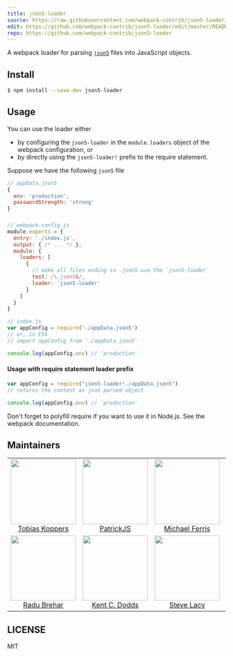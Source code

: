 ```yaml
---
title: json5-loader
source: https://raw.githubusercontent.com/webpack-contrib/json5-loader/master/README.md
edit: https://github.com/webpack-contrib/json5-loader/edit/master/README.md
repo: https://github.com/webpack-contrib/json5-loader
---
```

A webpack loader for parsing <a href="http://json5.org/"><code>json5</code></a> files into JavaScript objects.

## Install

```sh
$ npm install --save-dev json5-loader
```

## Usage

You can use the loader either
 * by configuring the `json5-loader` in the `module.loaders` object of the webpack configuration, or
 * by directly using the `json5-loader!` prefix to the require statement.

Suppose we have the following `json5` file
```js
// appData.json5
{
  env: 'production',
  passwordStrength: 'strong'
}
```

###

```js
// webpack.config.js
module.exports = {
  entry: './index.js',
  output: { /* ... */ },
  module: {
    loaders: [
      {
        // make all files ending in .json5 use the `json5-loader`
        test: /\.json5$/,
        loader: 'json5-loader'
      }
    ]
  }
}
```

```js
// index.js
var appConfig = require('./appData.json5')
// or, in ES6
// import appConfig from './appData.json5'

console.log(appConfig.env) // 'production'
```
#### Usage with require statement loader prefix
```js
var appConfig = require("json5-loader!./appData.json5")
// returns the content as json parsed object

console.log(appConfig.env) // 'production'
```

Don't forget to polyfill require if you want to use it in Node.js. See the webpack documentation.

## Maintainers

<table>
  <tbody>
    <tr>
      <td align="center">
        <img width="150" height="150"
        src="https://avatars.githubusercontent.com/sokra?v=3">
        <br />
        <a href="https://github.com/sokra">Tobias Koppers</a>
      </td>
      <td align="center">
        <img width="150" height="150"
        src="https://avatars.githubusercontent.com/gdi2290?v=3">
        <br />
        <a href="https://github.com/gdi2290">PatrickJS</a>
      </td>
      <td align="center">
        <img width="150" height="150" src="https://avatars.githubusercontent.com/Cellule?v=3">
        <br />
        <a href="https://github.com/Cellule">Michael Ferris</a>
      </td>
      <td align="center">
        <img width="150" height="150"
        src="https://avatars.githubusercontent.com/kmck?v=3">
        <br />
        <a href="https://github.com/kmck">Keith McKnight</a>
      </td>
    </tr>
    <tr>
      <td align="center">
        <img width="150" height="150"
        src="https://avatars.githubusercontent.com/radubrehar?v=3">
        <br />
        <a href="https://github.com/radubrehar">Radu Brehar</a>
      </td>
      <td align="center">
        <img width="150" height="150"
        src="https://avatars.githubusercontent.com/kentcdodds?v=3">
        <br />
        <a href="https://github.com/kentcdodds">Kent C. Dodds</a>
      </td>
      <td align="center">
        <img width="150" height="150"
        src="https://avatars.githubusercontent.com/stevelacy?v=3">
        <br />
        <a href="https://github.com/stevelacy">Steve Lacy</a>
      </td>
    </tr>
  </tbody>
</table>

## LICENSE

MIT

[npm]: https://img.shields.io/npm/v/json5-loader.svg
[npm-url]: https://npmjs.com/package/json5-loader

[deps]: https://david-dm.org/webpack-contrib/json5-loader.svg
[deps-url]: https://david-dm.org/webpack-contrib/json5-loader

[chat]: https://img.shields.io/badge/gitter-webpack%2Fwebpack-brightgreen.svg
[chat-url]: https://gitter.im/webpack/webpack

[test]: http://img.shields.io/travis/webpack-contrib/json5-loader.svg
[test-url]: https://travis-ci.org/webpack-contrib/json5-loader

[cover]: https://codecov.io/gh/webpack-contrib/json5-loader/branch/master/graph/badge.svg
[cover-url]: https://codecov.io/gh/webpack-contrib/json5-loader
